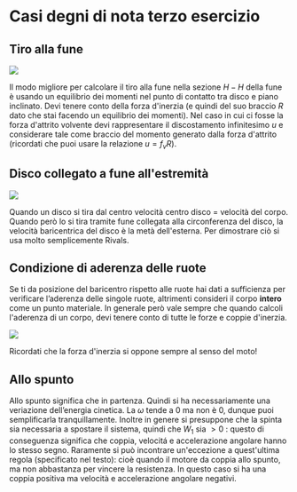 # Casi degni di nota terzo esercizio

## Tiro alla fune

![](Pasted%20image%2020220825113109.png)

Il modo migliore per calcolare il tiro alla fune nella sezione $H-H$ della fune è usando un equilibrio dei momenti nel punto di contatto tra disco e piano inclinato. Devi tenere conto della forza d'inerzia (e quindi del suo braccio $R$ dato che stai facendo un equilibrio dei momenti).
Nel caso in cui ci fosse la forza d'attrito volvente devi rappresentare il discostamento infinitesimo $u$ e considerare tale come braccio del momento generato dalla forza d'attrito (ricordati che puoi usare la relazione $u=f_v R$). 


## Disco collegato a fune all'estremità

![](Pasted%20image%2020220825112947.png)

Quando un disco si tira dal centro velocità centro disco = velocità del corpo. 
Quando però lo si tira tramite fune collegata alla circonferenza del disco, la velocità baricentrica del disco è la metà dell'esterna. Per dimostrare ciò si usa molto semplicemente Rivals. 

## Condizione di aderenza delle ruote
Se ti da posizione del baricentro rispetto alle ruote hai dati a sufficienza per verificare l’aderenza delle singole ruote, altrimenti consideri il corpo **intero** come un punto materiale. 
In generale però vale sempre che quando calcoli l'aderenza di un corpo, devi tenere conto di tutte le forze e coppie d'inerzia.

![](Pasted%20image%2020220902063011.png)

Ricordati che la forza d'inerzia si oppone sempre al senso del moto!

## Allo spunto
Allo spunto significa che in partenza. Quindi si ha necessariamente una veriazione dell’energia cinetica. La $\omega$  tende a $0$ ma non è $0$, dunque puoi semplificarla tranquillamente. Inoltre in genere si presuppone che la spinta sia necessaria a spostare il sistema, quindi che $W_1$ sia $> 0$ : questo di conseguenza significa che coppia, velocitá e accelerazione angolare hanno lo stesso segno. 
Raramente si può incontrare un'eccezione a quest'ultima regola (specificato nel testo): cioè quando il motore da coppia allo spunto, ma non abbastanza per vincere la resistenza. In questo caso si ha una coppia positiva ma velocità e accelerazione angolare negativi.